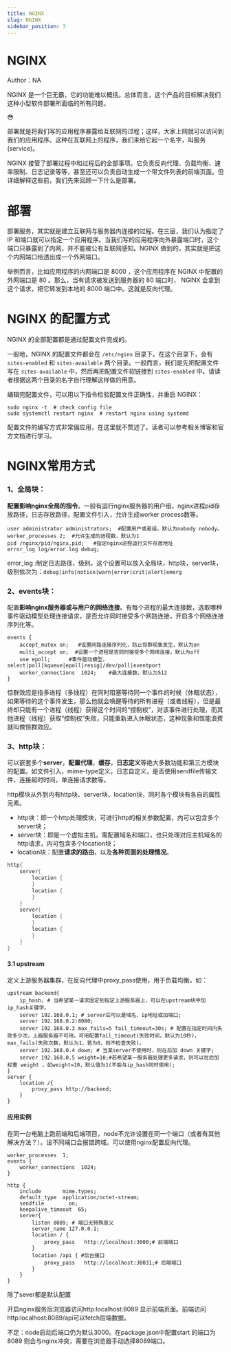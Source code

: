 ```yaml
---
title: NGINX
slug: NGINX
sidebar_position: 3
---
```



# NGINX

Author：NA

NGINX 是一个巨无霸，它的功能难以概括。总体而言，这个产品的目标解决我们这种小型软件部署所面临的所有问题。

<div class="callout callout-bg-2 callout-border-2">
<div class='callout-emoji'>😳</div>
<p>部署就是将我们写的应用程序暴露给互联网的过程；这样，大家上网就可以访问到我们的应用程序。这种在互联网上的程序，我们来给它起一个名字，叫服务 (service)。</p>
</div>

NGINX 接管了部署过程中和过程后的全部事项。它负责反向代理、负载均衡、速率限制、日志记录等等，甚至还可以负责自动生成一个带文件列表的前端页面。但详细解释这些前，我们先来回顾一下什么是部署。

# 部署

部署服务，其实就是建立互联网与服务器内连接的过程。在三层，我们认为指定了 IP 和端口就可以指定一个应用程序。当我们写的应用程序向外暴露端口时，这个端口只暴露到了内网，并不能被公有互联网感知。NGINX 做到的，其实就是把这个内网端口给透出成一个外网端口。

举例而言，比如应用程序的内网端口是 8000 ，这个应用程序在 NGINX 中配置的外网端口是 80 。那么，当有请求被发送到服务器的 80 端口时， NGINX 会拿到这个请求，把它转发到本地的 8000 端口中。这就是反向代理。

# NGINX 的配置方式

NGINX 的全部配置都是通过配置文件完成的。

一般地，NGINX 的配置文件都会在 `/etc/nginx` 目录下。在这个目录下，会有 `sites-enabled` 和 `sites-available` 两个目录。一般而言，我们是先把配置文件写在 `sites-available` 中，然后再把配置文件软链接到 `sites-enabled` 中。请读者根据这两个目录的名字自行理解这样做的用意。

编辑完配置文件，可以用以下指令检验配置文件正确性，并重启 NGINX：

```shell
sudo nginx -t  # check config file
sudo systemctl restart nginx  # restart nginx using systemd
```

配置文件的编写方式非常偏应用，在这里就不赘述了。读者可以参考相关博客和官方文档进行学习。

# NGINX常用方式

### 1、<b>全局块</b>：

<b>配置影响nginx全局的指令</b>。一般有运行nginx服务器的用户组，nginx进程pid存放路径，日志存放路径，配置文件引入，允许生成worker process数等。
```nginx
user administrator administrators;  #配置用户或者组，默认为nobody nobody。
worker_processes 2;  #允许生成的进程数，默认为1
pid /nginx/pid/nginx.pid;   #指定nginx进程运行文件存放地址
error_log log/error.log debug;
```

 error_log :制定日志路径，级别。这个设置可以放入全局块，http块，server块，
级别依次为：`debug|info|notice|warn|error|crit|alert|emerg`

### 2、<b>events块</b>：

配置<b>影响nginx服务器或与用户的网络连接</b>。有每个进程的最大连接数，选取哪种事件驱动模型处理连接请求，是否允许同时接受多个网路连接，开启多个网络连接序列化等。
```nginx
events {
    accept_mutex on;   #设置网路连接序列化，防止惊群现象发生，默认为on
    multi_accept on;  #设置一个进程是否同时接受多个网络连接，默认为off
    use epoll;      #事件驱动模型，select|poll|kqueue|epoll|resig|/dev/poll|eventport
    worker_connections  1024;    #最大连接数，默认为512
}
```

惊群效应是指多进程（多线程）在同时阻塞等待同一个事件的时候（休眠状态），如果等待的这个事件发生，那么他就会唤醒等待的所有进程（或者线程），但是最终却只能有一个进程（线程）获得这个时间的“控制权”，对该事件进行处理，而其他进程（线程）获取“控制权”失败，只能重新进入休眠状态，这种现象和性能浪费就叫做惊群效应。

### 3、<b>http块</b>：

可以嵌套多个<b>server</b>，<b>配置代理</b>，<b>缓存</b>，<b>日志定义</b>等绝大多数功能和第三方模块的配置。如文件引入，mime-type定义，日志自定义，是否使用sendfile传输文件，连接超时时间，单连接请求数等。

http模块从外到内有http块、server块、location块，同时各个模块有各自的属性元素。

- http块：即一个http处理模块，可进行http的相关参数配置，内可以包含多个server块；
- server块：即是一个虚拟主机，需配置域名和端口，也只处理对应主机域名的http请求，内可包含多个location块；
- location块：配置<b>请求的路由</b>，以及<b>各种页面的处理情况</b>。

```go
http{
    server{
        location {
        }
        location {
        }
    }
    server{
        location {        
        }
        location {
        }
    }
}
```

#### <b>3.1 upstream</b>

定义上游服务器集群，在反向代理中proxy_pass使用，用于负载均衡。如：
```nginx
upstream backend{
    ip_hash; # 当希望某一请求固定到指定上游服务器上，可以在upstream块中加ip_hash关键字。
    server 192.168.0.1; # server后可以是域名、ip地址或加端口;
    server 192.168.0.2:8080;
    server 192.168.0.3 max_fails=5 fail_timeout=30s; # 配置在指定时间内失败多少次，上器服务器不可用，可用配置fail_timeout(失败时间，默认为10秒)，max_fails(失败次数，默认为1，若为0，则不检查失败)。
    server 192.168.0.4 down; # 当某server不使用时，则在后加 down 关键字;
    server 192.168.0.5 weight=10;#若希望某一服务器处理更多请求，则可以在后加权重 weight ，如weight=10，默认值为1(不能与ip_hash同时使用);
}
server {
    location /{
        proxy_pass http://backend;
    }
}
```

#### 应用实例

在同一台电脑上跑前端和后端项目，node不允许设置在同一个端口（或者有其他解决方法？）。设不同端口会报错跨域。可以使用nginx配置反向代理。

```nginx
worker_processes  1;
events {
    worker_connections  1024;
}

http {
    include       mime.types;
    default_type  application/octet-stream;
    sendfile        on;
    keepalive_timeout  65;
    server{
        listen 8089; # 端口无特殊意义
        server_name 127.0.0.1;
        location / {
            proxy_pass   http://localhost:3000;# 前端端口
        }
        location /api { #后台接口
            proxy_pass   http://localhost:30031;# 后端端口
        }
    }
}
```

除了sever都是默认配置

开启nginx服务后浏览器访问http:localhost:8089 显示前端页面。前端访问http:localhost:8089/api可以fetch后端数据。

不足：node启动后端口仍为默认3000。在package.json中配置start 的端口为8089 则会与nginx冲突，需要在浏览器手动选择8089端口。

